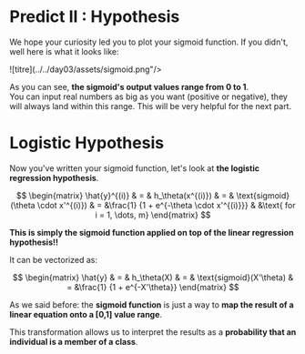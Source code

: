 # Predict II : Hypothesis 

We hope your curiosity led you to plot your sigmoid function. If you didn't, well here is what it looks like:

![titre](../../day03/assets/sigmoid.png"/>  

As you can see, **the sigmoid's output values range from $0$ to $1$**.  
You can input real numbers as big as you want (positive or negative), they will always land within this range. This will be very helpful for the next part.

# Logistic Hypothesis

Now you've written your sigmoid function, let's look at **the logistic regression hypothesis**.

$$
\begin{matrix}
\hat{y}^{(i)} & = & h_\theta(x^{(i)}) & = & \text{sigmoid}(\theta \cdot x'^{(i)}) 
& =  &\frac{1} {1 + e^{-\theta \cdot x'^{(i)}}} & &\text{ for i = 1, \dots, m}    
\end{matrix}
$$

**This is simply the sigmoid function applied on top of the linear regression hypothesis!!**  

It can be vectorized as: 

$$
\begin{matrix}
\hat{y} & = & h_\theta(X) & = & \text{sigmoid}(X'\theta) & =  &\frac{1} {1 + e^{-X'\theta}}    
\end{matrix}
$$

As we said before: the **sigmoid function** is just a way to **map the result of a linear equation onto a [0,1] value range**.  

This transformation allows us to interpret the results as a **probability that an individual is a member of a class**.